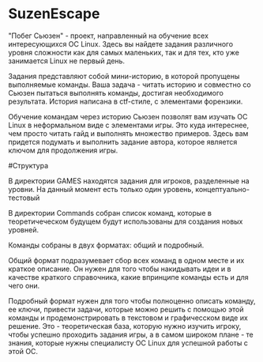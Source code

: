 # SuzenEscape

"Побег Сьюзен" - проект, направленный на обучение всех интересующихся ОС Linux.
Здесь вы найдете задания различного уровня сложности как для самых маленьких,
так и для тех, кто уже занимается Linux не первый день.

Задания представляют собой мини-историю, в которой пропущены выполняемые команды.
Ваша задача - читать историю и совместно со Сьюзен пытаться выполнять команды,
достигая необходимого результата. История написана в ctf-стиле, с элементами форензики.

Обучение командам через историю Сьюзен позволят вам изучать ОС Linux в неформальном
виде с элементами игры. Это куда интереснее, чем просто читать гайд и выполнять
множество примеров. Здесь вам придется подумать и выполнить задание автора, которое
является ключом для продолжения игры.

#Структура

В директории GAMES находятся задания для игроков, разделенные на уровни.
На данный момент есть только один уровень, концептуально-тестовый

В директории Commands собран список команд, которые в теоретичеческом будущем будут
использованы для создания новых уровней.

Команды собраны в двух форматах: общий и подробный.

Общий формат подразумевает сбор всех команд в одном месте и их краткое описание. 
Он нужен для того чтобы накидывать идеи и в качестве краткого справочника, 
какие впринципе команды есть и для чего они.

Подробный формат нужен для того чтобы полноценно описать команду, ее ключи, привести
задачи, которые можно решить с помощью этой команды и продемонстрировать в текстовом
и графичесском виде их решение. Это - теоретическая база, которую нужно изучить
игроку, чтобы успешно проходить задания игры, а в самом широком плане - те знания,
которые нужны специалисту ОС Linux для успешной работы с этой ОС.
